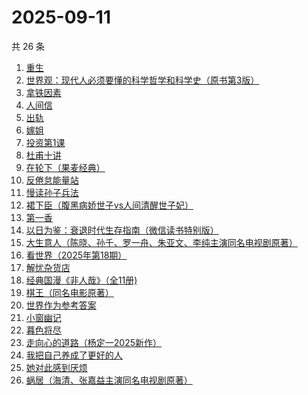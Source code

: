 # 2025-09-11

共 26 条

<!-- BEGIN WEREAD -->
<!-- 最后更新时间 2025-09-11 02:35:16 +0800 -->
1. [重生](https://weread.qq.com/web/bookDetail/f56324b0813aba592g019f29)
1. [世界观：现代人必须要懂的科学哲学和科学史（原书第3版）](https://weread.qq.com/web/bookDetail/61f322a071fac4b261f20c8)
1. [拿铁因素](https://weread.qq.com/web/bookDetail/a1a32200813ab9e87g014bf7)
1. [人间信](https://weread.qq.com/web/bookDetail/d6d328f0813aba5d9g013887)
1. [出轨](https://weread.qq.com/web/bookDetail/adb32d20813aba51ag0144fc)
1. [嫁姐](https://weread.qq.com/web/bookDetail/a4732730813aba576g0143c7)
1. [投资第1课](https://weread.qq.com/web/bookDetail/89b322f0813aba568g0116d0)
1. [杜甫十讲](https://weread.qq.com/web/bookDetail/fa2326c0813ab727ag01329a)
1. [在轮下（果麦经典）](https://weread.qq.com/web/bookDetail/8f732c00813aba58fg0158c0)
1. [反倦怠能量站](https://weread.qq.com/web/bookDetail/826324b0813aba1deg01589c)
1. [慢读孙子兵法](https://weread.qq.com/web/bookDetail/72732e40813aba573g017bb7)
1. [裙下臣（腹黑病娇世子vs人间清醒世子妃）](https://weread.qq.com/web/bookDetail/3d832970813aba4a8g018447)
1. [第一香](https://weread.qq.com/web/bookDetail/6ba322c0717d10766ba92c1)
1. [以日为鉴：衰退时代生存指南（微信读书特别版）](https://weread.qq.com/web/bookDetail/77d32440813aba4e2g01644a)
1. [大生意人（陈晓、孙千、罗一舟、朱亚文、李纯主演同名电视剧原著）](https://weread.qq.com/web/bookDetail/59132280813ab9dbeg0121f8)
1. [看世界（2025年第18期）](https://weread.qq.com/web/bookDetail/dcf32de0813aba670g011a30)
1. [解忧杂货店](https://weread.qq.com/web/bookDetail/6d132250813ab6e84g017ca5)
1. [经典国漫《非人哉》（全11册)](https://weread.qq.com/web/bookDetail/37732440813aba55eg011ad0)
1. [棋王（同名电影原著）](https://weread.qq.com/web/bookDetail/2b632d0071838afb2b689aa)
1. [世界作为参考答案](https://weread.qq.com/web/bookDetail/4d232400813ab9fb2g010557)
1. [小窗幽记](https://weread.qq.com/web/bookDetail/5d4323705e09715d46f70da)
1. [暮色将尽](https://weread.qq.com/web/bookDetail/43332d10813ab789bg0191c4)
1. [走向心的道路（杨定一2025新作）](https://weread.qq.com/web/bookDetail/e56326d0813aba5aeg01948c)
1. [我把自己养成了更好的人](https://weread.qq.com/web/bookDetail/b4632600813ab94abg0147dd)
1. [她对此感到厌烦](https://weread.qq.com/web/bookDetail/8f632e60813ab7dcbg015740)
1. [蜗居（海清、张嘉益主演同名电视剧原著）](https://weread.qq.com/web/bookDetail/d7932200813ab6ffeg016c0e)
<!-- END WEREAD -->